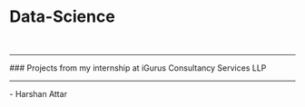 # Data-Science

<br>
<hr>
### Projects from my internship at iGurus Consultancy Services LLP
<hr>
- Harshan Attar

